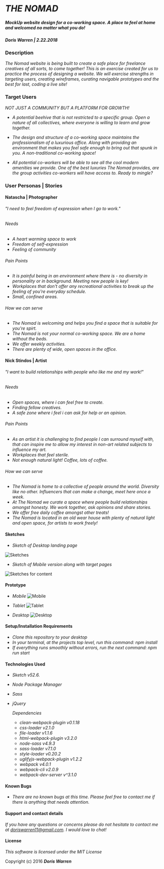 # _THE NOMAD_

##### _MockUp website design for a co-working space. A place to feel at home and welcomed no matter what you do!_

####  _**Doris Warren | 2.22.2018**_

### Description

_The Nomad website is being built to create a safe place for freelance creatives of all sorts, to come together! This is an exercise created for us to practice the process of designing a website. We will exercise strengths in targeting users, creating wireframes, curating navigable prototypes and the best for last, coding a live site!_

### Target Users

 _NOT JUST A COMMUNITY BUT A PLATFORM FOR GROWTH!_

* _A potential beehive that is not restricted to a specific group. Open a nature of all collectives, where everyone is willing to learn and grow together._

* _The design and structure of a co-working space maintains the professionalism of a luxurious office. Along with providing an environment that makes you feel safe enough to bring out that spunk in you. A non-traditional co-working space!_

* _All potential co-workers will be able to see all the cool modern amenities we provide. One of the best luxuries The Nomad provides, are the group activities co-workers will have access to. Ready to mingle?_

### User Personas | Stories

#### Natascha | Photographer  

###### "I need to feel freedom of expression when I go to work."

###### Needs

* _A heart warming space to work_
* _Freedom of self-expression_
* _Feeling of community_

###### Pain Points

* _It is painful being in an environment where there is - no diversity in personality or in background. Meeting new people is key!_
* _Workplaces that don't offer any recreational activities to break up the feeling of you're everyday schedule._
* _Small, confined areas._

###### How we can serve

* _The Nomad is welcoming and helps you find a space that is suitable for you're spirt._
* _The Nomad is not your normal co-working space. We are a home without the beds._
* _We offer weekly activities._
* _There are plenty of wide, open spaces in the office._

#### Nick Stindos | Artist  

###### "I want to build relationships with people who like me and my work!"

###### Needs

* _Open spaces, where i can feel free to create._
* _Finding fellow creatives._
* _A safe zone where i feel i can ask for help or an opinion._

###### Pain Points

* _As an artist it is challenging to find people I can surround myself with, that can inspire me to allow my interest in non-art related subjects to influence my art._
* _Workplaces that feel sterile._
* _Not enough natural light! Coffee, lots of coffee._

###### How we can serve

* _The Nomad is home to a collective of people around the world. Diversity like no other. Influencers that can make a change, meet here once a week._
* _At The Nomad we curate a space where people build relationships amongst honesty. We work together, ask opinions and share stories._
* _We offer free daily coffee amongst other treats!_
* _The Nomad is located in an old wear house with plenty of natural light and open space, for artists to work freely!_

#### Sketches
* _Sketch of Desktop landing page_

![Sketches](src/img/sketching.JPG)

* _Sketch of Mobile version along with target pages_

![Sketches for content](src/img/infopages.JPG)

#### Prototype

* _Mobile_
![Mobile](src/img/mobile.png)

* _Tablet_
![Tablet](src/img/tablet.png)

 * _Desktop_
![Desktop](src/img/desktop.png)

#### Setup/Installation Requirements

* _Clone this repository to your desktop_
* _In your terminal, at the projects top level, run this command:
    npm install_
* _If everything runs smoothly without errors, run the next command:
    npm run start_

#### Technologies Used

* _Sketch v52.6._
* _Node Package Manager_
* _Sass_
* _jQuery_

  _Dependencies_
  * _clean-webpack-plugin v0.1.18_
  * _css-loader v2.1.0_
  * _file-loader v1.1.6_
  * _html-webpack-plugin v3.2.0_
  * _node-sass v4.9.3_
  * _sass-loader v7.1.0_
  * _style-loader v0.20.2_
  * _uglifyjs-webpack-plugin v1.2.2_
  * _webpack v4.0.1_
  * _webpack-cli v2.0.9_
  * _webpack-dev-server v^3.1.0_

#### Known Bugs
* _There are no known bugs at this time. Please feel free to contact me if there is anything that needs attention._  

#### Support and contact details

_If you have any questions or concerns please do not hesitate to contact me at doriswarren11@gmail.com. I would love to chat!_


#### License

*This software is licensed under the MIT License*

Copyright (c) 2016 **_Doris Warren_**

